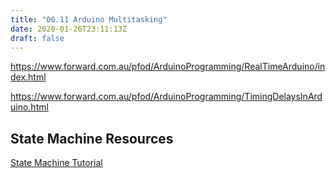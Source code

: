 ```yaml
---
title: "06.11 Arduino Multitasking"
date: 2020-01-26T23:11:13Z
draft: false
---
```


https://www.forward.com.au/pfod/ArduinoProgramming/RealTimeArduino/index.html

https://www.forward.com.au/pfod/ArduinoProgramming/TimingDelaysInArduino.html

## State Machine Resources

[State Machine Tutorial](http://www.thebox.myzen.co.uk/Tutorial/State_Machine.html)
